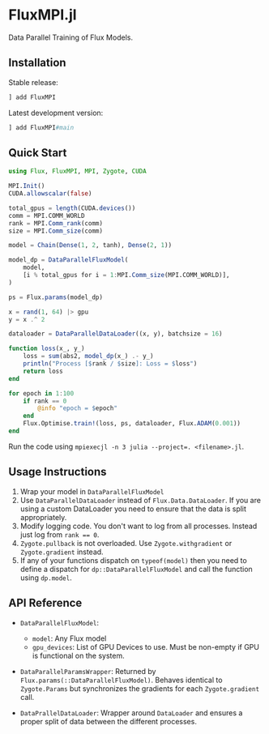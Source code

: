 # FluxMPI.jl

Data Parallel Training of Flux Models.

## Installation

Stable release:

```julia
] add FluxMPI
```

Latest development version:

```julia
] add FluxMPI#main
```

## Quick Start

```julia
using Flux, FluxMPI, MPI, Zygote, CUDA

MPI.Init()
CUDA.allowscalar(false)

total_gpus = length(CUDA.devices())
comm = MPI.COMM_WORLD
rank = MPI.Comm_rank(comm)
size = MPI.Comm_size(comm)

model = Chain(Dense(1, 2, tanh), Dense(2, 1))

model_dp = DataParallelFluxModel(
    model,
    [i % total_gpus for i = 1:MPI.Comm_size(MPI.COMM_WORLD)],
)

ps = Flux.params(model_dp)

x = rand(1, 64) |> gpu
y = x .^ 2

dataloader = DataParallelDataLoader((x, y), batchsize = 16)

function loss(x_, y_)
    loss = sum(abs2, model_dp(x_) .- y_)
    println("Process [$rank / $size]: Loss = $loss")
    return loss
end

for epoch in 1:100
    if rank == 0
        @info "epoch = $epoch" 
    end
    Flux.Optimise.train!(loss, ps, dataloader, Flux.ADAM(0.001))
end
```

Run the code using `mpiexecjl -n 3 julia --project=. <filename>.jl`.

## Usage Instructions

1. Wrap your model in `DataParallelFluxModel`
2. Use `DataParallelDataLoader` instead of `Flux.Data.DataLoader`. If you are using a custom DataLoader you need to ensure that the data is split appropriately.
3. Modify logging code. You don't want to log from all processes. Instead just log from `rank == 0`.
4. `Zygote.pullback` is not overloaded. Use `Zygote.withgradient` or `Zygote.gradient` instead.
5. If any of your functions dispatch on `typeof(model)` then you need to define a dispatch for `dp::DataParallelFluxModel` and call the function using `dp.model`.

## API Reference

* `DataParallelFluxModel`:
  
    * `model`: Any Flux model
    * `gpu_devices`: List of GPU Devices to use. Must be non-empty if GPU is functional on the system.


* `DataParallelParamsWrapper`: Returned by `Flux.params(::DataParallelFluxModel)`. Behaves identical to `Zygote.Params` but synchronizes the gradients for each `Zygote.gradient` call.

* `DataPrallelDataLoader`: Wrapper around `DataLoader` and ensures a proper split of data between the different processes.
